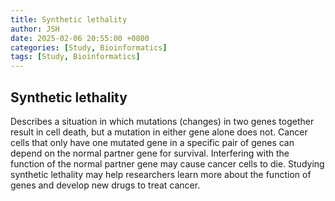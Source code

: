 ```yaml
---
title: Synthetic lethality
author: JSH
date: 2025-02-06 20:55:00 +0800
categories: [Study, Bioinformatics]
tags: [Study, Bioinformatics]
---
```


## Synthetic lethality
Describes a situation in which mutations (changes) in two genes together result in cell death, but a mutation in either gene alone does not. 
Cancer cells that only have one mutated gene in a specific pair of genes can depend on the normal partner gene for survival. 
Interfering with the function of the normal partner gene may cause cancer cells to die. 
Studying synthetic lethality may help researchers learn more about the function of genes and develop new drugs to treat cancer.
